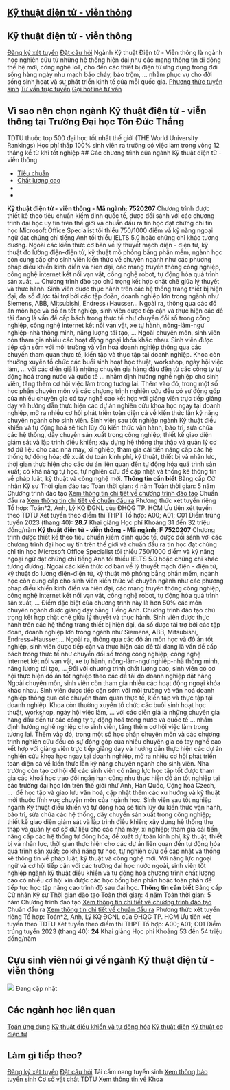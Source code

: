 
## [Kỹ thuật điện tử - viễn thông](/dai-hoc/nganh-hoc/ky-thuat-dien-tu-vien-thong)
## Kỹ thuật điện tử - viễn thông
[Đăng ký xét tuyển](https://xettuyen.tdtu.edu.vn) 
[Đặt câu hỏi](../../../../) Ngành Kỹ thuật Điện tử - Viễn thông là ngành học nghiên cứu từ những hệ thống
hiện đại như các mạng thông tin di động thế hệ mới, công nghệ IoT, cho đến các
thiết bị điện tử ứng dụng trong đời sống hàng ngày như mạch báo cháy, báo trộm,
… nhằm phục vụ cho đời sống sinh hoạt và sự phát triển kinh tế của mỗi quốc gia.
[Phương thức tuyển sinh](../../../../dai-hoc/tuyen-sinh/phuong-thuc-2024) 
[Tư vấn trực tuyến](https://www.facebook.com/tuyensinhtdtu) 
[Gọi hotline tư vấn](../../../../hoc-tai-tdtu/ho-tro-sinh-vien) 
## Vì sao nên chọn ngành Kỹ thuật điện tử - viễn thông tại Trường Đại học Tôn Đức Thắng
 TDTU thuộc top 500 đại học tốt nhất thế giới (THE World University Rankings) Học phí thấp 100% sinh viên ra trường có việc làm trong vòng 12 tháng kể từ khi tốt nghiệp ## Các chương trình của ngành Kỹ thuật điện tử - viễn thông
* [Tiêu chuẩn](#tab-ryyle-1)
* [Chất lượng cao](#tab-ryyle-2)
* 
* 
**Kỹ thuật điện tử - viễn thông** 
**- Mã ngành:** 
**7520207** Chương trình được thiết kế theo tiêu chuẩn kiểm định quốc tế, được đối sánh
với các chương trình đại học uy tín trên thế giới và chuẩn đầu ra tin học đạt
chứng chỉ tin học Microsoft Office Specialist tối thiểu 750/1000 điểm và kỹ năng
ngoại ngữ đạt chứng chỉ tiếng Anh tối thiểu IELTS 5.0 hoặc chứng chỉ khác tương
đương. Ngoài các kiến thức cơ bản về lý thuyết mạch điện - điện tử, kỹ thuật đo
lường điện-điện tử, kỹ thuật mô phỏng bằng phần mềm, ngành học còn cung cấp cho
sinh viên kiến thức về chuyên ngành như các phương pháp điều khiển kinh điển và
hiện đại, các mạng truyền thông công nghiệp, công nghệ internet kết nối vạn vật,
công nghệ robot, tự động hóa quá trình sản xuất, … Chương trình đào tạo chú trọng kết hợp chặt chẽ giữa lý thuyết và thực hành.
Sinh viên được thực hành trên các hệ thống trang thiết bị hiện đại, đa số được
tài trợ bởi các tập đoàn, doanh nghiệp lớn trong ngành như Siemens, ABB,
Mitsubishi, Endress+Hausser… Ngoài ra, thông qua các đồ án môn học và đồ án tốt
nghiệp, sinh viên được tiếp cận và thực hiện các đề tài đang là vấn đề cấp bách
trong thực tế như chuyển đổi số trong công nghiệp, công nghệ internet kết nối
vạn vật, xe tự hành, nông-lâm-ngư nghiệp-nhà thông minh, năng lượng tái tạo, … Ngoài chuyên môn, sinh viên còn tham gia nhiều các hoạt động ngoại khóa khác
nhau. Sinh viên được tiếp cận sớm với môi trường và văn hoá doanh nghiệp thông
qua các chuyến tham quan thực tế, kiến tập và thực tập tại doanh nghiệp. Khoa
còn thường xuyên tổ chức các buổi sinh hoạt học thuật, workshop, ngày hội việc
làm, … với các diễn giả là những chuyên gia hàng đầu đến từ các công ty tự động
hoá trong nước và quốc tế … nhằm định hướng nghề nghiệp cho sinh viên, tăng thêm
cơ hội việc làm trong tương lai. Thêm vào đó, trong một số học phần chuyên môn
và các chương trình nghiên cứu đều có sự đóng góp của nhiều chuyên gia có tay
nghề cao kết hợp với giảng viên trực tiếp giảng dạy và hướng dẫn thực hiện các
dự án nghiên cứu khoa học ngay tại doanh nghiệp, mở ra nhiều cơ hội phát triển
toàn diện cả về kiến thức lẫn kỹ năng chuyên ngành cho sinh viên. Sinh viên sau tốt nghiệp ngành Kỹ thuật điều khiển và tự động hoá sẽ tích lũy
đủ kiến thức vận hành, bảo trì, sửa chữa các hệ thống, dây chuyền sản xuất trong
công nghiệp; thiết kế giao diện giám sát và lập trình điều khiển; xây dựng hệ
thống thu thập và quản lý cơ sở dữ liệu cho các nhà máy, xí nghiệp; tham gia cải
tiến nâng cấp các hệ thống tự động hóa; đề xuất dự toán kinh phí, kỹ thuật,
thiết bị và nhân lực, thời gian thực hiện cho các dự án liên quan đến tự động
hóa quá trình sản xuất; có khả năng tự học, tự nghiên cứu để cập nhật và thống
kê thông tin về pháp luật, kỹ thuật và công nghệ mới.
**Thông tin cần biết** Bằng cấp Cử nhân Kỹ sư
 Thời gian đào tạo Toàn thời gian: 4 năm Toàn thời gian: 5 năm
 Chương trình đào tạo [Xem thông tin chi tiết về chương trình đào
tạo](https://cktt-cdr.tdtu.edu.vn/chuongtrinhdaotao?type=tuyensinh&hedaotao=0)
 Chuẩn đầu ra [Xem thông tin chi tiết về chuẩn đầu
ra](https://cktt-cdr.tdtu.edu.vn/chuandaura?type=tuyensinh&hedaotao=0)
 Phương thức xét tuyển riêng Tổ hợp: Toán\*2, Anh, Lý KQ ĐGNL của ĐHQG TP. HCM Ưu tiên xét tuyển theo TDTU
 Xét tuyển theo điểm thi THPT Tổ hợp: A00; A01; C01 Điểm trúng tuyển 2023 (thang 40):  **28.7**
 Khai giảng Học phí Khoảng 31 đến 32 triệu đồng/năm
**Kỹ thuật điện tử - viễn thông** 
**- Mã ngành: F** 
**7520207** Chương trình được thiết kế theo tiêu chuẩn kiểm định quốc tế, được đối sánh
với các chương trình đại học uy tín trên thế giới và chuẩn đầu ra tin học đạt
chứng chỉ tin học Microsoft Office Specialist tối thiểu 750/1000 điểm và kỹ năng
ngoại ngữ đạt chứng chỉ tiếng Anh tối thiểu IELTS 5.0 hoặc chứng chỉ khác tương
đương. Ngoài các kiến thức cơ bản về lý thuyết mạch điện - điện tử, kỹ thuật đo
lường điện-điện tử, kỹ thuật mô phỏng bằng phần mềm, ngành học còn cung cấp cho
sinh viên kiến thức về chuyên ngành như các phương pháp điều khiển kinh điển và
hiện đại, các mạng truyền thông công nghiệp, công nghệ internet kết nối vạn vật,
công nghệ robot, tự động hóa quá trình sản xuất, … Điểm đặc biệt của chương
trình này là hơn 50% các môn chuyên ngành được giảng dạy bằng Tiếng Anh. Chương trình đào tạo chú trọng kết hợp chặt chẽ giữa lý thuyết và thực hành.
Sinh viên được thực hành trên các hệ thống trang thiết bị hiện đại, đa số được
tài trợ bởi các tập đoàn, doanh nghiệp lớn trong ngành như Siemens, ABB,
Mitsubishi, Endress+Hausser,… Ngoài ra, thông qua các đồ án môn học và đồ án tốt
nghiệp, sinh viên được tiếp cận và thực hiện các đề tài đang là vấn đề cấp bách
trong thực tế như chuyển đổi số trong công nghiệp, công nghệ internet kết nối
vạn vật, xe tự hành, nông-lâm-ngư nghiệp-nhà thông minh, năng lượng tái tạo, …
Đối với chương trình chất lượng cao, sinh viên có cơ hội thực hiện đồ án tốt
nghiệp theo các đề tài do doanh nghiệp đặt hàng Ngoài chuyên môn, sinh viên còn tham gia nhiều các hoạt động ngoại khóa khác
nhau. Sinh viên được tiếp cận sớm với môi trường và văn hoá doanh nghiệp thông
qua các chuyến tham quan thực tế, kiến tập và thực tập tại doanh nghiệp. Khoa
còn thường xuyên tổ chức các buổi sinh hoạt học thuật, workshop, ngày hội việc
làm, … với các diễn giả là những chuyên gia hàng đầu đến từ các công ty tự động
hoá trong nước và quốc tế … nhằm định hướng nghề nghiệp cho sinh viên, tăng thêm
cơ hội việc làm trong tương lai. Thêm vào đó, trong một số học phần chuyên môn
và các chương trình nghiên cứu đều có sự đóng góp của nhiều chuyên gia có tay
nghề cao kết hợp với giảng viên trực tiếp giảng dạy và hướng dẫn thực hiện các
dự án nghiên cứu khoa học ngay tại doanh nghiệp, mở ra nhiều cơ hội phát triển
toàn diện cả về kiến thức lẫn kỹ năng chuyên ngành cho sinh viên. Nhà trường còn tạo cơ hội để các sinh viên có năng lực học tập tốt được tham
gia các khoá học trao đổi ngắn hạn cũng như thực hiện đồ án tốt nghiệp tại các
trường đại học lớn trên thế giới như Anh, Hàn Quốc, Cộng hoà Czech, …  để học
tập và giao lưu văn hoá, cập nhật thêm các xu hướng và kỹ thuật mới thuộc lĩnh
vực chuyên môn của ngành học. Sinh viên sau tốt nghiệp ngành Kỹ thuật điều khiển và tự động hoá sẽ tích lũy
đủ kiến thức vận hành, bảo trì, sửa chữa các hệ thống, dây chuyền sản xuất trong
công nghiệp; thiết kế giao diện giám sát và lập trình điều khiển; xây dựng hệ
thống thu thập và quản lý cơ sở dữ liệu cho các nhà máy, xí nghiệp; tham gia cải
tiến nâng cấp các hệ thống tự động hóa; đề xuất dự toán kinh phí, kỹ thuật,
thiết bị và nhân lực, thời gian thực hiện cho các dự án liên quan đến tự động
hóa quá trình sản xuất; có khả năng tự học, tự nghiên cứu để cập nhật và thống
kê thông tin về pháp luật, kỹ thuật và công nghệ mới. Với năng lực ngoại ngữ và
cơ hội tiếp cận với các trường đại học nước ngoài, sinh viên tốt nghiệp ngành kỹ
thuật điều khiển và tự động hóa chương trình chất lượng cao có nhiều cơ hội xin
được các học bổng bán phần hoặc toàn phần để tiếp tục học tập nâng cao trình độ
sau đại học.
**Thông tin cần biết** Bằng cấp Cử nhân Kỹ sư
 Thời gian đào tạo Toàn thời gian: 4 năm Toàn thời gian: 5 năm
 Chương trình đào tạo [Xem thông tin chi tiết về chương trình đào
tạo](https://cktt-cdr.tdtu.edu.vn/chuongtrinhdaotao?type=tuyensinh&hedaotao=H)
 Chuẩn đầu ra [Xem thông tin chi tiết về chuẩn đầu
ra](https://cktt-cdr.tdtu.edu.vn/chuandaura?type=tuyensinh&hedaotao=H)
 Phương thức xét tuyển riêng Tổ hợp: Toán\*2, Anh, Lý KQ ĐGNL của ĐHQG TP. HCM Ưu tiên xét tuyển theo TDTU
 Xét tuyển theo điểm thi THPT Tổ hợp: A00; A01; C01 Điểm trúng tuyển 2023 (thang 40):  **24**
 Khai giảng Học phí Khoảng 53 đến 54 triệu đồng/năm
## Cựu sinh viên nói gì về ngành Kỹ thuật điện tử - viễn thông
![](https://admission.tdtu.edu.vn) Đang cập nhật
## Các ngành học liên quan
[Toán ứng dụng](../../../../dai-hoc/nganh-hoc/toan-ung-dung) 
[Kỹ thuật điều khiển và tự động hóa](../../../../dai-hoc/nganh-hoc/ky-thuat-dieu-khien-va-tu-dong-hoa) 
[Kỹ thuật điện](../../../../dai-hoc/nganh-hoc/ky-thuat-dien) 
[Kỹ thuật cơ điện tử](../../../../dai-hoc/nganh-hoc/ky-thuat-co-dien-tu) 
## Làm gì tiếp theo?
[Đăng ký xét tuyển](https://xettuyen.tdtu.edu.vn) 
[Đặt câu hỏi](../../../../) 
Tải cẩm nang tuyển sinh
[Xem thông báo tuyển sinh](../../../../dai-hoc/tuyen-sinh/phuong-thuc-2024) 
[Cơ sở vật chất TDTU](../../../../gioi-thieu/co-so-vat-chat) 
[Xem thông tin về Khoa](https://feee.tdtu.edu.vn/) 
